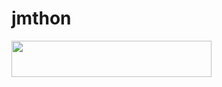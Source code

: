# jmthon

<p align="left"><a href="https://heroku.com/deploy?template=https://github.com/SAEFSAEF1233/roz"> <img src="https://img.shields.io/badge/Deploy%20To%20Heroku-purple?style=for-the-badge&logo=heroku" width="320" height="58.45"/></a></p>
